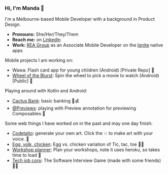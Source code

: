 ### Hi, I'm Manda 👋 

I'm a Melbourne-based Mobile Developer with a background in Product Design. 
- **Pronouns:** She/Her/They/Them
- **Reach me:** on [LinkedIn](https://www.linkedin.com/in/amandajarvinen/)
- **Work:** [REA Group](https://www.rea-group.com/) as an Associate Mobile Developer on the [Ignite](https://ignite.realestate.com.au/) native apps

Mobile projects I am working on:

- Wawa: Flash card app for young children (Android) [Private Repo] 🚸
- [Wheel of the Blurst](https://github.com/nimisaya/what-to-watch): Spin the wheel to pick a movie to watch (Android) [Public] 🎡

Playing around with Kotlin and Android:

- [Cactus Bank](https://github.com/nimisaya/cactus-bank): basic banking 🌵💰
- [@Previews](https://github.com/nimisaya/android-previews): playing with Preview annotation for previewing Composables 👀

Some web things I have worked on in the past and may one day finish:

- [Codetaito](https://nimisaya.github.io/codetaito/#/): generate your own art. Click the 💥 to make art with your voice. 🎨
- [Egg, yolk, chicken](https://nimisaya.github.io/tic-tac-toe/): Egg vs. chicken variation of Tic, tac, toe 🥚🐔
- [Workshop planner](https://workshop-plan.herokuapp.com): Plan your workshops, note it uses heroku, so takes time to load 🤔
- [Tech job corp](https://tech-job-corp-quiz.herokuapp.com): The Software Interview Game (made with some friends)👨‍💻
